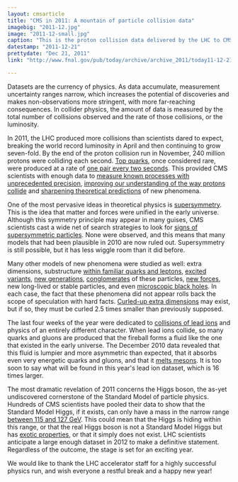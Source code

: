 ```yaml
---
layout: cmsarticle
title: "CMS in 2011: A mountain of particle collision data"
imagebig: "2011-12.jpg"
image: "2011-12-small.jpg"
caption: "This is the proton collision data delivered by the LHC to CMS. The red triangles indicate how much data was delivered up to a given day in 2011."
datestamp: "2011-12-21"
prettydate: "Dec 21, 2011"
link: "http://www.fnal.gov/pub/today/archive/archive_2011/today11-12-21.html"

---
```


Datasets are the currency of physics. As data accumulate, measurement uncertainty ranges narrow, which increases the potential of discoveries and makes non-observations more stringent, with more far-reaching consequences. In collider physics, the amount of data is measured by the total number of collisions observed and the rate of those collisions, or the luminosity.

In 2011, the LHC produced more collisions than scientists dared to expect, breaking the world record luminosity in April and then continuing to grow seven-fold. By the end of the proton collision run in November, 240 million protons were colliding each second. [Top quarks](http://www.fnal.gov/pub/today/archive_2011/today11-07-08.html), once considered rare, were produced at a rate of [one pair every two seconds](http://www.fnal.gov/pub/today/archive_2011/today11-07-01.html). This provided CMS scientists with enough data to [measure known processes with unprecedented precision](http://www.fnal.gov/pub/today/archive_2011/today11-12-02.html), [improving our understanding of the way protons collide](http://www.fnal.gov/pub/today/archive_2011/today11-09-23.html) and [sharpening theoretical predictions](http://www.fnal.gov/pub/today/archive_2011/today11-11-11.html) of new phenomena.

One of the most pervasive ideas in theoretical physics is [supersymmetry](http://www.fnal.gov/pub/today/archive_2011/today11-02-25.html). This is the idea that matter and forces were unified in the early universe. Although this symmetry principle may appear in many guises, CMS scientists cast a wide net of search strategies to look for [signs of supersymmetric particles](http://www.fnal.gov/pub/today/archive_2011/today11-04-22.html). None were observed, and this means that many models that had been plausible in 2010 are now ruled out. Supersymmetry is still possible, but it has less wiggle room than it did before.

Many other models of new phenomena were studied as well: extra dimensions, substructure [within familiar quarks and leptons](http://www.fnal.gov/pub/today/archive_2011/today11-09-09.html), [excited variants](http://www.fnal.gov/pub/today/archive_2011/today11-10-14.html), [new generations](http://www.fnal.gov/pub/today/archive_2011/today11-03-11.html), [conglomerates](http://www.fnal.gov/pub/today/archive_2011/today11-02-11.html) of these particles, [new forces](http://www.fnal.gov/pub/today/archive_2011/today11-08-12.html), new long-lived or stable particles, and even [microscopic black holes](http://www.fnal.gov/pub/today/archive_2011/today11-01-14.html). In each case, the fact that these phenomena did not appear rolls back the scope of speculation with hard facts. [Curled-up extra dimensions](http://www.fnal.gov/pub/today/archive_2011/today11-07-22.html) may exist, but if so, they must be curled 2.5 times smaller than previously supposed.

The last four weeks of the year were dedicated to [collisions of lead ions](http://www.fnal.gov/pub/today/archive_2011/today11-04-08.html) and physics of an entirely different character. When lead ions collide, so many quarks and gluons are produced that the fireball forms a fluid like the one that existed in the early universe. The December 2010 data revealed that this fluid is lumpier and more asymmetric than expected, that it absorbs even very energetic quarks and gluons, and that it [melts mesons](http://www.fnal.gov/pub/today/archive_2011/today11-08-26.html). It is too soon to say what will be found in this year's lead ion dataset, which is 16 times larger.

The most dramatic revelation of 2011 concerns the Higgs boson, the as-yet undiscovered cornerstone of the Standard Model of particle physics. Hundreds of CMS scientists have pooled their data to show that the Standard Model Higgs, if it exists, can only have a mass in the narrow range [between 115 and 127 GeV](http://cms.web.cern.ch/news/cms-search-standard-model-higgs-boson-lhc-data-2010-and-2011). This could mean that the Higgs is hiding within this range, or that the real Higgs boson is not a Standard Model Higgs but has [exotic properties](http://www.fnal.gov/pub/today/archive_2011/today11-05-13.html), or that it simply does not exist. LHC scientists anticipate a large enough dataset in 2012 to make a definitive statement. Regardless of the outcome, the stage is set for an exciting year.

We would like to thank the LHC accelerator staff for a highly successful physics run, and wish everyone a restful break and a happy new year!


